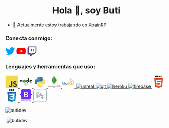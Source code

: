 <h1 align="center">Hola 👋, soy Buti</h1>

- 🔭 Actualmente estoy trabajando en [XpainRP](https://discord.gg/CEt3Fp5rgk)

<h3 align="left">Conecta conmigo:</h3>
<p align="left">
<a href="https://twitter.com/SrButi" target="__blank"><img align="center" src="./twitter100.png" alt="srbuti" height="30" width="30" /></a>
<a href="https://youtube.com/channel/UCkiP5HRJil22m_KS7JUuMPw?sub_confirmation=1" target="blank"><img align="center" src="./youtube100.png" alt="buti" height="30" width="30" /></a>
<a href="https://twitch.tv/SrButi" target="__blank"><img align="center" src="./twitch100.png" alt="buti" height="30" width="30" /></a>
</p>

<h3 align="left">Lenguajes y herramientas que uso:</h3>
<p align="left"> 
<a href="https://developer.mozilla.org/en-US/docs/Web/JavaScript" target="__blank"> <img src="https://raw.githubusercontent.com/devicons/devicon/master/icons/javascript/javascript-original.svg" alt="javascript" width="40" height="40"/> </a> 
<a href="https://nodejs.org" target="__blank"> <img src="https://raw.githubusercontent.com/devicons/devicon/master/icons/nodejs/nodejs-original-wordmark.svg" alt="nodejs" width="40" height="40"/> </a> 
<a href="https://www.python.org" target="__blank"> <img src="https://raw.githubusercontent.com/devicons/devicon/master/icons/python/python-original.svg" alt="python" width="40" height="40"/> </a> 
<a href="https://www.mongodb.com/" target="__blank"> <img src="https://raw.githubusercontent.com/devicons/devicon/master/icons/mongodb/mongodb-original-wordmark.svg" alt="mongodb" width="40" height="40"/> </a> 
<a href="https://www.mysql.com/" target="__blank"> <img src="https://raw.githubusercontent.com/devicons/devicon/master/icons/mysql/mysql-original-wordmark.svg" alt="mysql" width="40" height="40"/> </a> 
<a href="https://unrealengine.com/" target="__blank"> <img src="https://raw.githubusercontent.com/kenangundogan/fontisto/036b7eca71aab1bef8e6a0518f7329f13ed62f6b/icons/svg/brand/unreal-engine.svg" alt="unreal" width="40" height="40"/> </a> 
<a href="https://git-scm.com/" target="__blank"> <img src="https://www.vectorlogo.zone/logos/git-scm/git-scm-icon.svg" alt="git" width="40" height="40"/> </a> 
<a href="https://heroku.com" target="__blank"> <img src="https://www.vectorlogo.zone/logos/heroku/heroku-icon.svg" alt="heroku" width="40" height="40"/> </a> 
<a href="https://firebase.google.com/" target="__blank"> <img src="https://www.vectorlogo.zone/logos/firebase/firebase-icon.svg" alt="firebase" width="40" height="40"/> </a> 
<a href="https://www.w3.org/html/" target="__blank"> <img src="https://raw.githubusercontent.com/devicons/devicon/master/icons/html5/html5-original-wordmark.svg" alt="html5" width="40" height="40"/> </a>
<a href="https://www.w3schools.com/css/" target="__blank"> <img src="https://raw.githubusercontent.com/devicons/devicon/master/icons/css3/css3-original-wordmark.svg" alt="css3" width="40" height="40"/> </a> 
<a href="https://getbootstrap.com" target="__blank"> <img src="https://raw.githubusercontent.com/devicons/devicon/master/icons/bootstrap/bootstrap-plain-wordmark.svg" alt="bootstrap" width="40" height="40"/> </a> 
<a href="https://www.photoshop.com/en" target="__blank"> <img src="https://raw.githubusercontent.com/devicons/devicon/master/icons/photoshop/photoshop-line.svg" alt="photoshop" width="40" height="40"/> </a> 
</p>

<p><img align="left" src="https://github-readme-stats.vercel.app/api/top-langs?username=butidev&show_icons=true&theme=tokyonight&locale=es&layout=compact" alt="butidev" /></p>
<br>
<p>&nbsp;<img align="center" src="https://github-readme-stats.vercel.app/api?username=butidev&show_icons=true&theme=tokyonight&locale=es" alt="butidev" /></p>
